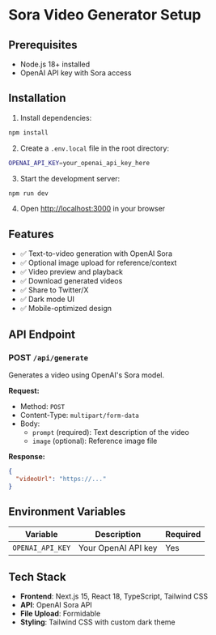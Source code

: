 # Sora Video Generator Setup

## Prerequisites

- Node.js 18+ installed
- OpenAI API key with Sora access

## Installation

1. Install dependencies:

```bash
npm install
```

2. Create a `.env.local` file in the root directory:

```bash
OPENAI_API_KEY=your_openai_api_key_here
```

3. Start the development server:

```bash
npm run dev
```

4. Open [http://localhost:3000](http://localhost:3000) in your browser

## Features

- ✅ Text-to-video generation with OpenAI Sora
- ✅ Optional image upload for reference/context
- ✅ Video preview and playback
- ✅ Download generated videos
- ✅ Share to Twitter/X
- ✅ Dark mode UI
- ✅ Mobile-optimized design

## API Endpoint

### POST `/api/generate`

Generates a video using OpenAI's Sora model.

**Request:**

- Method: `POST`
- Content-Type: `multipart/form-data`
- Body:
  - `prompt` (required): Text description of the video
  - `image` (optional): Reference image file

**Response:**

```json
{
  "videoUrl": "https://..."
}
```

## Environment Variables

| Variable         | Description         | Required |
| ---------------- | ------------------- | -------- |
| `OPENAI_API_KEY` | Your OpenAI API key | Yes      |

## Tech Stack

- **Frontend**: Next.js 15, React 18, TypeScript, Tailwind CSS
- **API**: OpenAI Sora API
- **File Upload**: Formidable
- **Styling**: Tailwind CSS with custom dark theme
